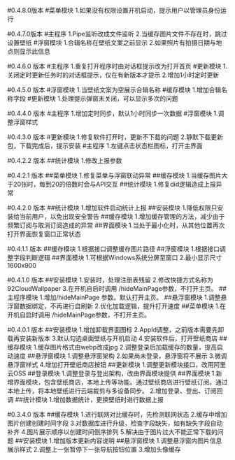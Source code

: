 ﻿#0.4.8.0版本
#菜单模块
1.如果没有权限设置开机启动，提示用户以管理员身份运行

#0.4.7.0版本
#主程序
1.Pipe监听改成文件监听
2.当缓存图片文件不存在时，跳过设置壁纸
#浮窗模块
1.合辑名称在壁纸文案之前显示
2.如果照片有拍摄日期与地点则显示此信息

#0.4.6.0 版本
#主程序
1.重复打开程序时由对话框提示改为打开首页
#更新模块
1.关闭定时更新任务时的对话框提示，仅在有新版本才提示
2.增加1小时定时更新

#0.4.5.0 版本
#浮窗模块
1.当壁纸文案为空展示合辑名称
#缓存模块
1.增加合辑名称字段
#更新模块
1.处理提示弹窗未关闭，可以显示多次的问题

#0.4.4.0 版本
#主程序
1.增加定时同步，默认1小时同步一次数据
#浮窗模块
1.调整浮窗样式

#0.4.3.0 版本
#更新模块
1.修复软件打开时，更新不下载的问题
2.静默下载更新包，下载完成后，提示安装
#主程序
1.左键点击状态栏图标，打开主界面

#0.4.2.2 版本
##统计模块
1.修改上报参数

#0.4.2.1 版本
##菜单模块
1.修复菜单与浮窗联动异常
##缓存模块
1.当缓存图片大于20张时，每到20的倍数时会与API交互
##统计模块
1.修复did逻辑造成上报异常

#0.4.2.0 版本
##统计模块
1.增加软件启动统计上报
##安装模块
1.降低权限只安装给当前用户，以免出现安全警告
##缓存模块
1.增加缓存管理的方法，减少由于频繁订阅与取消订阅造成的异常
##界面模块
1.当处于最小化时，从其他位置再次打开界面恢复窗口正常状态

#0.4.1.1 版本
##缓存模块
1.根据接口调整缓存图片路径
##浮窗模块
1.根据接口调整字段判断逻辑
##界面模块
1.可根据Windows系统分屏至窗口
2.最小显示尺寸1600x900

#0.4.1.0 版本
##安装模块
1.安装时，处理注册表残留
2.修改快捷方式名称为92CloudWallpaper
3.在开机自启时调用 /hideMainPage参数，不打开主页。
##主程序模块
1.增加/hideMainPage 参数。默认打开主页。
##悬浮窗模块
1.调整悬浮窗数据绑定，不再进行自刷新
2.优化加载逻辑，提升打开速度
##菜单模块
1.在开机自启时调用 /hideMainPage参数，不打开主页。

#0.4.0.1 版本
##安装模块
1.增加卸载界面图标
2.AppId调整，之前版本需要先卸载再安装新版本
3.默认勾选桌面壁纸与开机启动
4.安装软件后，打开壁纸商店
##缓存模块
1.缓存图片格式由webp改成jpg
2.调整登录后加载缓存的数量，提高启动速度
##悬浮窗模块
1.调整悬浮窗架构
2.如果尚未登录，悬浮窗将不展示
3.微调悬浮窗样式
4.增加打开壁纸商店按钮
##更新模块
1.调整更新模块接口，改用阿里云OSS
##登录模块
1.调整登录与登出架构，改由界面模块提供
##界面模块
1.新增界面模块，包含壁纸商店，本地上传等功能。通过壁纸商店进行壁纸订阅。通过本地上传，将本地壁纸进行云端裁剪与多设备同步。
2.增加登录、登出、订阅回调
##统计模块
1.增加数据统计，更换壁纸时进行数据上报

#0.3.4.0 版本
##缓存模块
1.进行联网对比缓存时，先检测联网状态
2.缓存中增加图片创建创建时间字段
3.对数据库进行升级，检查字段缺失，如有缺失字段自动补齐
4.图片展示顺序以创建时间倒序排列
5.解决由于图片过大不能正常下载的问题
##安装模块
1.增加版本更新内容说明
##悬浮窗模块
1.调整悬浮窗内图片信息展示样式
2.调整上一张暂停下一张导航按钮位置
3.增加头像缓存